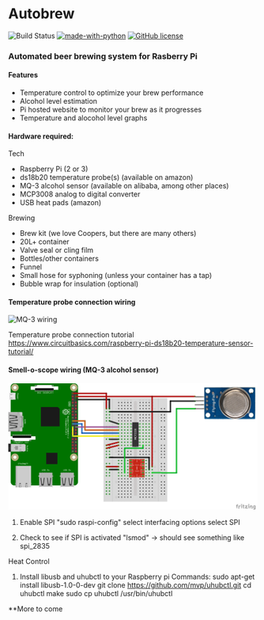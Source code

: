 <h1>Autobrew</h1>

![Build Status](https://github.com/paulharte/autobrew/workflows/Tests/badge.svg)
[![made-with-python](https://img.shields.io/badge/Made%20with-Python-1f425f.svg)](https://www.python.org/)
[![GitHub license](https://img.shields.io/github/license/paulharte/autobrew.svg)](https://github.com/paulharte/autobrew/blob/master/LICENSE)

<h3>Automated beer brewing system for Rasberry Pi</h3>

<h4>Features</h4>

- Temperature control to optimize your brew performance
- Alcohol level estimation
- Pi hosted website to monitor your brew as it progresses
 - Temperature and alocohol level graphs

<h4>Hardware required:</h4>

Tech
- Raspberry Pi (2 or 3)
- ds18b20 temperature probe(s) (available on amazon)
- MQ-3 alcohol sensor (available on alibaba, among other places)
- MCP3008 analog to digital converter
- USB heat pads (amazon)

Brewing
- Brew kit (we love Coopers, but there are many others)
- 20L+ container
- Valve seal or cling film
- Bottles/other containers
- Funnel
- Small hose for syphoning (unless your container has a tap)
- Bubble wrap for insulation (optional)

<h4>Temperature probe connection wiring</h4>

![MQ-3 wiring](https://www.circuitbasics.com/wp-content/uploads/2016/03/Raspberry-Pi-DS18B20-768x337.png)

Temperature probe connection tutorial
https://www.circuitbasics.com/raspberry-pi-ds18b20-temperature-sensor-tutorial/


<h4>Smell-o-scope wiring (MQ-3 alcohol sensor)</h4>

![MQ-3 wiring](/images/mq3-connection.png)

1. Enable SPI
"sudo raspi-config"
select interfacing options
select SPI

2. Check to see if SPI is activated
"lsmod" -> should see something like spi_2835


Heat Control

1. Install libusb and uhubctl to your Raspberry pi
Commands:
sudo apt-get install libusb-1.0-0-dev
git clone https://github.com/mvp/uhubctl.git
cd uhubctl
make
sudo cp uhubctl /usr/bin/uhubctl

**More to come
